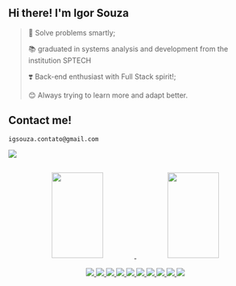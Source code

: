 ## Hi there! I'm  Igor Souza

> 👀 Solve problems smartly;
 >
> 📚 graduated in systems analysis and development from the institution SPTECH
 >
> ❣️ Back-end enthusiast with Full Stack spirit!; 
 >
> 😊 Always trying to learn more and adapt better.


## Contact me!

```
igsouza.contato@gmail.com
```
<div> 
  <a href="https://www.linkedin.com/in/swtt-pch/" target="_blank"><img src="https://img.shields.io/badge/-LinkedIn-%230077B5?style=for-the-badge&logo=linkedin&logoColor=white" target="_blank"></a> 
</div>

## 

<div align="center">
  <a href="https://github.com/swtt-pch">
  <img width="45%" height="170em" src="https://github-profile-summary-cards.vercel.app/api/cards/stats?username=swtt-pch&theme=calm"/>
  <img width="45%" height="170em" src="https://github-readme-stats.vercel.app/api/top-langs/?username=swtt-pch&layout=compact&langs_count=7&theme=calm&hide=html"/>
</div>
  
<div align="center" style="display: inline_block">
 <br/>
  <img src="https://img.shields.io/badge/HTML5-323330?style=for-the-badge&logo=html5" />
  <img src="https://img.shields.io/badge/CSS3-323330?style=for-the-badge&logo=css3" />
  <img src="https://img.shields.io/badge/Javascript-323330?style=for-the-badge&logo=javascript" />
  <img src="https://img.shields.io/badge/Typescript-323330?style=for-the-badge&logo=typescript" />
  <img src="https://img.shields.io/badge/ReactJS-323330?style=for-the-badge&logo=react" />
  <img src="https://img.shields.io/badge/ReactJS-323330?style=for-the-badge&logo=nextdotjs" />
  <img src="https://img.shields.io/badge/Spring_Security-323330?style=for-the-badge&logo=springsecurity" />
  <img src="https://img.shields.io/badge/Spring_Boot-323330?style=for-the-badge&logo=spring" />
  <img src="https://img.shields.io/badge/Java-323330?style=for-the-badge" />
  <img src="https://img.shields.io/badge/Docker-323330?style=for-the-badge&logo=docker" />
</div>
  
  ##
